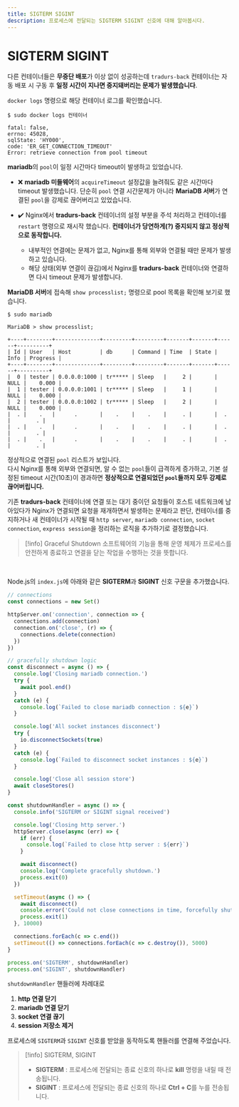 ```yaml
---
title: SIGTERM SIGINT
description: 프로세스에 전달되는 SIGTERM SIGINT 신호에 대해 알아봅시다.
---
```


# SIGTERM SIGINT
다른 컨테이너들은 **무중단 배포**가 이상 없이 성공하는데 `tradurs-back` 컨테이너는 자동 배포 시 구동 후 **일정 시간이 지나면 중지돼버리는 문제가 발생했습니다**.

`docker logs` 명령으로 해당 컨테이너 로그를 확인했습니다.
```shell
$ sudo docker logs 컨테이너
```
```console
fatal: false,
errno: 45028,
sqlState: 'HY000',
code: 'ER_GET_CONNECTION_TIMEOUT' 
Error: retrieve connection from pool timeout
```
**mariadb**의 `pool`이 일정 시간마다 timeout이 발생하고 있었습니다. 
- ❌ **mariadb 미들웨어**의 `acquireTimeout` 설정값을 늘려줘도 같은 시간마다 timeout 발생했습니다.
단순히 `pool` 연결 시간문제가 아니라 **MariaDB 서버**가 연결된 `pool`을 강제로 끊어버리고 있었습니다.

- :heavy_check_mark: Nginx에서 **tradurs-back** 컨테이너의 설정 부분을 주석 처리하고 컨테이너를 `restart` 명령으로 재시작 했습니다. **컨테이너가 당연하게(?) 중지되지 않고 정상적으로 동작합니다.**
    - 내부적인 연결에는 문제가 없고, Nginx를 통해 외부와 연결될 때만 문제가 발생하고 있습니다.
    - 해당 상태(외부 연결이 끊김)에서 Nginx를 **tradurs-back** 컨테이너와 연결하면 다시 timeout 문제가 발생합니다.

**MariaDB 서버**에 접속해 `show processlist;` 명령으로 pool 목록을 확인해 보기로 했습니다.
```shell
$ sudo mariadb
```
```shell
MariaDB > show processlist;
```
```console
+----+--------+--------------+---------+---------+-------+-------+------+----------+
| Id | User   | Host         | db      | Command | Time  | State | Info | Progress |
+----+--------+--------------+---------+---------+-------+-------+------+----------+
|  0 | tester | 0.0.0.0:1000 | tr***** | Sleep   |     2 |       | NULL |    0.000 |
|  1 | tester | 0.0.0.0:1001 | tr***** | Sleep   |     1 |       | NULL |    0.000 |
|  2 | tester | 0.0.0.0:1002 | tr***** | Sleep   |     2 |       | NULL |    0.000 |
|  . |    .   |      .       |    .    |    .    |     . |       |  .   |        . |
|  . |    .   |      .       |    .    |    .    |     . |       |  .   |        . |
|  . |    .   |      .       |    .    |    .    |     . |       |  .   |        . |
```

정상적으로 연결된 `pool` 리스트가 보입니다.\
다시 Nginx를 통해 외부와 연결되면, 알 수 없는 `pool`들이 급격하게 증가하고, 기본 설정된 timeout 시간(10초)이 경과하면 **정상적으로 연결되었던 `pool`들까지 모두 강제로 끊어버립니다.**

기존 **tradurs-back** 컨테이너에 연결 또는 대기 중이던 요청들이 호스트 네트워크에 남아있다가 Nginx가 연결되면 요청을 재개하면서 발생하는 문제라고 판단, 컨테이너를 중지하거나 새 컨테이너가 시작될 때 `http server`, `mariadb connection`, `socket connection`, `express session`을 정리하는 로직을 추가하기로 결정했습니다.

> [!info] Graceful Shutdown
> 소프트웨어의 기능을 통해 운영 체제가 프로세스를 안전하게 종료하고 연결을 닫는 작업을 수행하는 것을 뜻합니다.

<br />

Node.js의 `index.js`에 아래와 같은 **SIGTERM**과 **SIGINT** 신호 구문을 추가했습니다.
```js
// connections
const connections = new Set()

httpServer.on('connection', connection => {
  connections.add(connection)
  connection.on('close', (r) => {
    connections.delete(connection)
  })
})

// gracefully shutdown logic
const disconnect = async () => {
  console.log('Closing mariadb connection.')
  try {
    await pool.end()
  }
  catch (e) {
    console.log(`Failed to close mariadb connection : ${e}`)
  }

  console.log('All socket instances disconnect')
  try {
    io.disconnectSockets(true)
  }
  catch (e) {
    console.log(`Failed to disconnect socket instances : ${e}`)
  }

  console.log('Close all session store')
  await closeStores()
}

const shutdownHandler = async () => {
  console.info('SIGTERM or SIGINT signal received')

  console.log('Closing http server.')
  httpServer.close(async (err) => {
    if (err) {
      console.log(`Failed to close http server : ${err}`)
    }

    await disconnect()
    console.log('Complete gracefully shutdown.')
    process.exit(0)
  })

  setTimeout(async () => {
    await disconnect()
    console.error('Could not close connections in time, forcefully shutting down')
    process.exit(1)
  }, 10000)

  connections.forEach(c => c.end())
  setTimeout(() => connections.forEach(c => c.destroy()), 5000)
}

process.on('SIGTERM', shutdownHandler)
process.on('SIGINT', shutdownHandler)
```
`shutdownHandler` 핸들러에 차례대로

1. **http 연결 닫기**
1. **mariadb 연결 닫기**
1. **socket 연결 끊기**
1. **session 저장소 제거** 


프로세스에 `SIGTERM`과 `SIGINT` 신호를 받았을 동작하도록 핸들러를 연결해 주었습니다.

> [!info] SIGTERM, SIGINT
> - **SIGTERM** : 프로세스에 전달되는 종료 신호의 하나로 **kill** 명령을 내릴 때 전송됩니다.
> - **SIGINT** : 프로세스에 전달되는 종료 신호의 하나로 **Ctrl + C**를 누를 전송됩니다.
